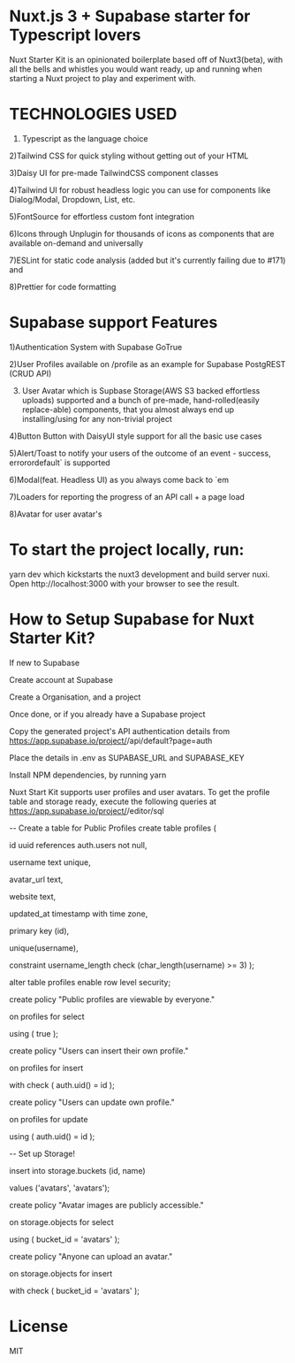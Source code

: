 
# Nuxt.js 3 + Supabase starter for Typescript lovers
Nuxt Starter Kit is an opinionated boilerplate based off of Nuxt3(beta), with all the bells and whistles you would want ready, up and running when starting a Nuxt project to play and experiment with.

# TECHNOLOGIES USED

1) Typescript as the language choice

2)Tailwind CSS for quick styling without getting out of your HTML

3)Daisy UI for pre-made TailwindCSS component classes

4)Tailwind UI for robust headless logic you can use for components like Dialog/Modal, Dropdown, List, etc.

5)FontSource for effortless custom font integration

6)Icons through Unplugin for thousands of icons as components that are available on-demand and universally

7)ESLint for static code analysis (added but it's currently failing due to #171) and

8)Prettier for code formatting


# Supabase support Features

1)Authentication System with Supabase GoTrue

2)User Profiles available on /profile as an example for Supabase PostgREST (CRUD API)

3) User Avatar which is Supbase Storage(AWS S3 backed effortless uploads) supported
and a bunch of pre-made, hand-rolled(easily replace-able) components, that you almost always end up installing/using for any non-trivial project


4)Button Button with DaisyUI style support for all the basic use cases

5)Alert/Toast to notify your users of the outcome of an event - success, errorordefault` is supported

6)Modal(feat. Headless UI) as you always come back to `em

7)Loaders for reporting the progress of an API call + a page load

8)Avatar for user avatar's

# To start the project locally, run:
 yarn dev
which kickstarts the nuxt3 development and build server nuxi. Open http://localhost:3000 with your browser to see the result.


# How to Setup Supabase for Nuxt Starter Kit?
If new to Supabase

Create account at Supabase

Create a Organisation, and a project

Once done, or if you already have a Supabase project

Copy the generated project's API authentication details from https://app.supabase.io/project/<your-awesome-nuxt-project>/api/default?page=auth

Place the details in .env as SUPABASE_URL and SUPABASE_KEY

Install NPM dependencies, by running yarn

Nuxt Start Kit supports user profiles and user avatars. To get the profile table and storage ready, execute the following queries at https://app.supabase.io/project/<your-awesome-nuxt-project>/editor/sql

-- Create a table for Public Profiles
create table profiles (

  id uuid references auth.users not null,
  
  username text unique,
  
  avatar_url text,
  
  website text,
  
  updated_at timestamp with time zone,

  primary key (id),
  
  unique(username),
  
  constraint username_length check (char_length(username) >= 3)
);

alter table profiles enable row level security;

create policy "Public profiles are viewable by everyone."

  on profiles for select
  
  using ( true );

create policy "Users can insert their own profile."

  on profiles for insert
  
  with check ( auth.uid() = id );

create policy "Users can update own profile."

  on profiles for update
  
  using ( auth.uid() = id );

-- Set up Storage!

insert into storage.buckets (id, name)

values ('avatars', 'avatars');

create policy "Avatar images are publicly accessible."

  on storage.objects for select
  
  using ( bucket_id = 'avatars' );

create policy "Anyone can upload an avatar."

  on storage.objects for insert
  
  with check ( bucket_id = 'avatars' );

# License
MIT

